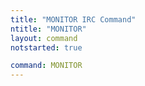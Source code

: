 ```yaml
---
title: "MONITOR IRC Command"
ntitle: "MONITOR"
layout: command
notstarted: true

command: MONITOR
---
```

